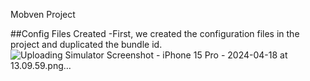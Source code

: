 Mobven Project

##Config Files Created
-First, we created the configuration files in the project and duplicated the bundle id.
![Uploading Simulator Screenshot - iPhone 15 Pro - 2024-04-18 at 13.09.59.png…]()
